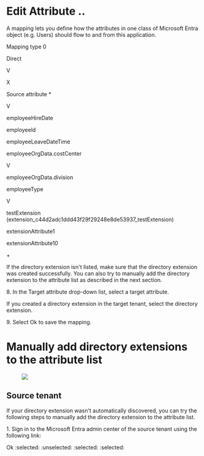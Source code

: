 <!-- PageHeader="Home > Cross-tenant synchronization | Configurations > Fabrikam to Contoso | Provisioning >" -->


# Edit Attribute ..

A mapping lets you define how the attributes in one class of Microsoft Entra object (e.g. Users) should flow to and from this application.

Mapping type 0

Direct

V

X

Source attribute \*

V

employeeHireDate

employeeld

employeeLeaveDateTime

employeeOrgData.costCenter

V

employeeOrgData.division

employeeType

V

testExtension (extension\_c44d2adc1ddd43f29f29248e8de53937\_testExtension)

extensionAttribute1

extensionAttribute10

\+

If the directory extension isn't listed, make sure that the directory extension was created successfully. You can also try to manually add the directory extension to the attribute list as described in the next section.

8\. In the Target attribute drop-down list, select a target attribute.

If you created a directory extension in the target tenant, select the directory extension.

9\. Select Ok to save the mapping.


# Manually add directory extensions to the attribute list

<figure>

![](figures/0)

</figure>



## Source tenant

If your directory extension wasn't automatically discovered, you can try the following steps to manually add the directory extension to the attribute list.

1\. Sign in to the Microsoft Entra admin center of the source tenant using the following link:

Ok
:selected: :unselected: :selected: :selected:
